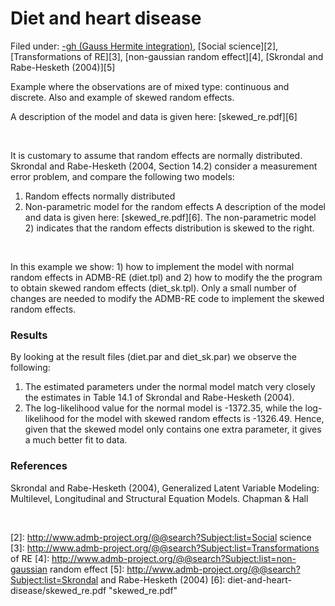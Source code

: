 #  Diet and heart disease

Filed under:  [-gh (Gauss Hermite integration)][1], [Social science][2], [Transformations of RE][3], [non-gaussian random effect][4], [Skrondal and Rabe-Hesketh (2004)][5]

Example where the observations are of mixed type: continuous and discrete. Also and example of skewed random effects.

A description of the model and data is given here: [skewed_re.pdf][6]

 

It is customary to assume that random effects are normally distributed. Skrondal and Rabe-Hesketh (2004, Section 14.2) consider a measurement error problem, and compare the following two models:

1. Random effects normally distributed
2. Non-parametric model for the random effects
A description of the model and data is given here: [skewed_re.pdf][6]. The non-parametric model 2) indicates that the random effects distribution is skewed to the right.

 

In this example we show: 1) how to implement the model with normal random effects in ADMB-RE (diet.tpl) and 2) how to modify the the program to obtain skewed random effects (diet_sk.tpl). Only a small number of changes are needed to modify the ADMB-RE code to implement the skewed random effects.

### Results

By looking at the result files (diet.par and diet_sk.par) we observe the following:

1. The estimated parameters under the normal model match very closely the estimates in Table 14.1 of Skrondal and Rabe-Hesketh (2004).
2. The log-likelihood value for the normal model is -1372.35, while the log-likelihood for the model with skewed random effects is -1326.49. Hence, given that the skewed model only contains one extra parameter, it gives a much better fit to data.

### References

Skrondal and Rabe-Hesketh (2004), Generalized Latent Variable Modeling: Multilevel, Longitudinal and Structural Equation Models. Chapman & Hall

 

[1]: http://www.admb-project.org/@@search?Subject:list=-gh (Gauss Hermite integration)
[2]: http://www.admb-project.org/@@search?Subject:list=Social science
[3]: http://www.admb-project.org/@@search?Subject:list=Transformations of RE
[4]: http://www.admb-project.org/@@search?Subject:list=non-gaussian random effect
[5]: http://www.admb-project.org/@@search?Subject:list=Skrondal and Rabe-Hesketh (2004)
[6]: diet-and-heart-disease/skewed_re.pdf "skewed_re.pdf"
